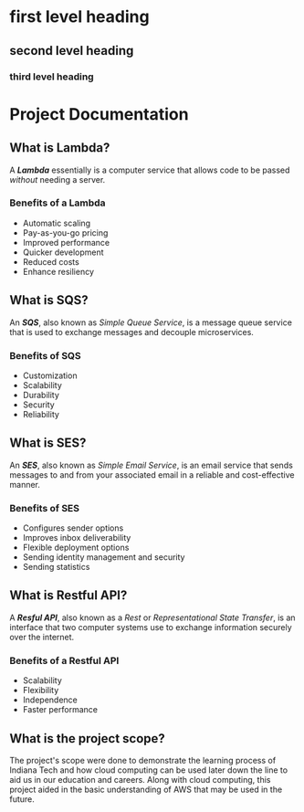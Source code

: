 # first level heading
## second level heading
### third level heading

# Project Documentation

## What is Lambda?

A ***Lambda*** essentially is a computer service that allows code to be passed *without* needing a server. 

### Benefits of a Lambda

- Automatic scaling
- Pay-as-you-go pricing
- Improved performance
- Quicker development
- Reduced costs
- Enhance resiliency

## What is SQS?

An ***SQS***, also known as *Simple Queue Service*, is a message queue service that is used to exchange messages and decouple microservices.

### Benefits of SQS

- Customization
- Scalability
- Durability 
- Security
- Reliability

## What is SES?

An ***SES***, also known as *Simple Email Service*, is an email service that sends messages to and from your associated email in a reliable and cost-effective manner. 

### Benefits of SES

- Configures sender options
- Improves inbox deliverability
- Flexible deployment options 
- Sending identity management and security
- Sending statistics

## What is Restful API?

A ***Resful API***, also known as a *Rest* or *Representational State Transfer*, is an interface that two computer systems use to exchange information securely over the internet.

### Benefits of a Restful API

- Scalability
- Flexibility
- Independence
- Faster performance

## What is the project scope?

The project's scope were done to demonstrate the learning process of Indiana Tech and how cloud computing can be used later down the line to aid us in our education and careers. Along with cloud computing, this project aided in the basic understanding of AWS that may be used in the future.
